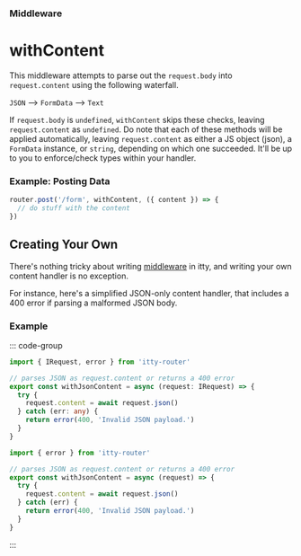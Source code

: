 ### Middleware
# withContent

This middleware attempts to parse out the `request.body` into `request.content` using the following waterfall.

`JSON` --> `FormData` --> `Text`

If `request.body` is `undefined`, `withContent` skips these checks, leaving `request.content` as `undefined`.  Do note that each of these methods will be applied automatically, leaving `request.content` as either a JS object (json), a `FormData` instance, or `string`, depending on which one succeeded.  It'll be up to you to enforce/check types within your handler.

### Example: Posting Data

```ts
router.post('/form', withContent, ({ content }) => {
  // do stuff with the content
})
```

## Creating Your Own

There's nothing tricky about writing [middleware](/itty-router/middleware/) in itty, and writing your own content handler is no exception.  

For instance, here's a simplified JSON-only content handler, that includes a 400 error if parsing a malformed JSON body.

### Example

::: code-group

```ts [TypeScript]
import { IRequest, error } from 'itty-router'

// parses JSON as request.content or returns a 400 error
export const withJsonContent = async (request: IRequest) => {
  try {
    request.content = await request.json()
  } catch (err: any) {
    return error(400, 'Invalid JSON payload.')
  }
}
```

```js [JavaScript]
import { error } from 'itty-router'

// parses JSON as request.content or returns a 400 error
export const withJsonContent = async (request) => {
  try {
    request.content = await request.json()
  } catch (err) {
    return error(400, 'Invalid JSON payload.')
  }
}
```

:::
